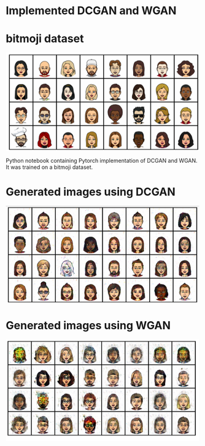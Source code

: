 # Implemented DCGAN and WGAN 

# bitmoji dataset
<img src="https://github.com/indranarendra/Implemented-DCGAN-and-WGAN-on-bitmoji-dataset./blob/main/ganreal1.png"> 

Python notebook containing Pytorch implementation of DCGAN and WGAN. It was trained on a bitmoji dataset.

# Generated images using DCGAN

<img src="https://github.com/indranarendra/Implemented-DCGAN-and-WGAN-on-bitmoji-dataset./blob/main/ganfake.png">



# Generated images using WGAN

<img src="https://github.com/indranarendra/Implemented-DCGAN-and-WGAN-on-bitmoji-dataset./blob/main/wganfake.png">


